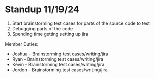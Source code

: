 # Standup 11/19/24

1. Start brainstorming test cases for parts of the source code to test
2. Debugging parts of the code
3. Spending time getting setting up jira


Member Duties:
- Joshua - Brainstorming test cases/writing/jira
- Ryan - Brainstorming test cases/writing/jira
- Kevin - Brainstorming test cases/writing/jira
- Jordon - Brainstorming test cases/writing/jira

